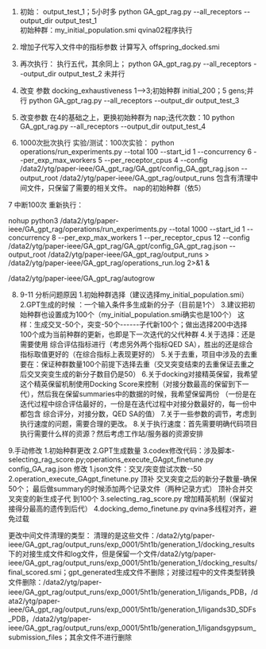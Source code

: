 1. 初始：  output_test_1；5小时多
   python GA_gpt_rag.py --all_receptors --output_dir output_test_1     
   初始种群：my_initial_population.smi    qvina02程序执行
2. 增加子代写入文件中的指标参数 计算写入  offspring_docked.smi

3. 再次执行：
   执行五代，其余同上；
   python GA_gpt_rag.py --all_receptors --output_dir output_test_2  未并行

4. 改变 参数 docking_exhaustiveness 1-->3;初始种群 initial_200；5 gens;并行
   python GA_gpt_rag.py --all_receptors --output_dir output_test_3

5. 改变参数 在4的基础之上，更换初始种群为 nap;迭代次数：10
   python GA_gpt_rag.py --all_receptors --output_dir output_test_4



6. 1000次批次执行
  实验/测试：100次实验：
  python operations/run_experiments.py --total 100 --start_id 1 --concurrency 6 --per_exp_max_workers 5 --per_receptor_cpus 4 --config /data2/ytg/paper-ieee/GA_gpt_rag/GA_gpt/config_GA_gpt_rag.json --output_root /data2/ytg/paper-ieee/GA_gpt_rag/output_runs
  包含有清理中间文件，只保留了需要的相关文件。  nap的初始种群（依5）

7 中断100次
重新执行：

nohup python3 /data2/ytg/paper-ieee/GA_gpt_rag/operations/run_experiments.py   --total 1000   --start_id 1   --concurrency 8   --per_exp_max_workers 1   --per_receptor_cpus 12   --config /data2/ytg/paper-ieee/GA_gpt_rag/GA_gpt/config_GA_gpt_rag.json   --output_root /data2/ytg/paper-ieee/GA_gpt_rag/output_runs   > /data2/ytg/paper-ieee/GA_gpt_rag/operations_run.log 2>&1 &
  
/data2/ytg/paper-ieee/GA_gpt_rag/autogrow

8. 9-11
分析问题原因
1.初始种群选择（建议选择my_initial_population.smi）
2.GPT生成的时候 ：一个输入条件多生成新的分子（目前是1个）
3.建议把初始种群也设置成为100个（my_initial_population.smi确实也是100个）
这样：生成交叉-50个，突变-50个------子代新100个；做出选择200中选择100个成为当前种群的更新，也即是下一次迭代的父代种群
4.关于选择：还是需要使用 综合评估指标进行（考虑另外两个指标QED SA），胜出的还是综合指标取值更好的（在综合指标上表现更好的）
5.关于去重，项目中涉及的去重要在：保证种群数量100个前提下选择去重（交叉突变结束的去重保证去重之后交叉突变生成的新分子数目仍是50）
6.关于docking对接精英保留，我希望这个精英保留机制使用Docking Score来控制（对接分数最高的保留到下一代），然后我在保留summaries中的数据的时候，我希望保留两份
  （一份是在迭代过程中综合评估最好的，一份是在迭代过程中对接分数最好的，每一份中都包含 综合评分，对接分数，QED  SA的值）
7.关于一些参数的调节，考虑到执行速度的问题，需要合理的更改。
8.关于执行速度：首先需要明确代码项目执行需要什么样的资源？然后考虑工作站/服务器的资源安排

9.手动修改
1.初始种群更改
2.GPT生成数量
3.codex修改代码：涉及脚本-selecting_rag_score.py;operations_execute_GAgpt_finetune.py config_GA_rag.json 
修改
   1.json文件：交叉/突变尝试次数--50
   2.operation_execute_GAgpt_finetune.py
   顶补 交叉突变之后的新分子数量-确保50个；
   最后做summary的时候添加两个记录文件（两种记录方式）
   顶补合并交叉突变的新生成子代 到100个
   3.selecting_rag_score.py
   增加精英机制（保留对接得分最高的遗传到后代）
   4.docking_demo_finetune.py
   qvina多线程对齐，避免过载

   更改中间文件清理的类型：
   清理的是这些文件：/data2/ytg/paper-ieee/GA_gpt_rag/output_runs/exp_0001/5ht1b/generation_1/docking_results下的对接生成文件和log文件，但是保留一个文件/data2/ytg/paper-ieee/GA_gpt_rag/output_runs/exp_0001/5ht1b/generation_1/docking_results/final_scored.smi；gpt_generated生成文件不删除；对接过程中的文件类型转换文件删除：/data2/ytg/paper-ieee/GA_gpt_rag/output_runs/exp_0001/5ht1b/generation_1/ligands_PDB，/data2/ytg/paper-ieee/GA_gpt_rag/output_runs/exp_0001/5ht1b/generation_1/ligands3D_SDFs_PDB，/data2/ytg/paper-ieee/GA_gpt_rag/output_runs/exp_0001/5ht1b/generation_1/ligandsgypsum_submission_files；其余文件不进行删除

   


